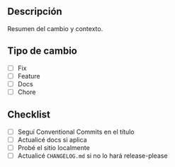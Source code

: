 ## Descripción

Resumen del cambio y contexto.

## Tipo de cambio
- [ ] Fix
- [ ] Feature
- [ ] Docs
- [ ] Chore

## Checklist
- [ ] Seguí Conventional Commits en el título
- [ ] Actualicé docs si aplica
- [ ] Probé el sitio localmente
- [ ] Actualicé `CHANGELOG.md` si no lo hará release-please
